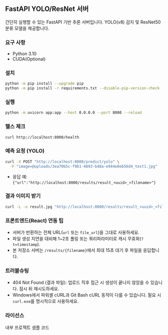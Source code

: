 ## FastAPI YOLO/ResNet 서버

간단히 실행할 수 있는 FastAPI 기반 추론 서버입니다. YOLO(v8) 감지 및 ResNet50 분류 모델을 제공합니다.

### 요구 사항

- Python 3.10
- CUDA(Optional)

### 설치

```bash
python -m pip install --upgrade pip
python -m pip install -r requirements.txt --disable-pip-version-check
```

### 실행

```bash
python -m uvicorn app:app --host 0.0.0.0 --port 8000 --reload
```

### 헬스 체크

```bash
curl http://localhost:8000/health
```

### 예측 요청 (YOLO)

```bash
curl -X POST "http://localhost:8000/predict/yolo" \
  -F "image=@uploads/3ea70b5c-f9b1-4893-b48a-e944e0eb56d4_test1.jpg"
```

- 응답 예: `{"url":"http://localhost:8000/results/result_<uuid>_<filename>"}`

### 결과 이미지 받기

```bash
curl -L -o result.jpg "http://localhost:8000/results/result_<uuid>_<filename>"
```

### 프론트엔드(React) 연동 팁

- 서버가 반환하는 전체 URL(`url` 또는 `file_url`)을 그대로 사용하세요.
- 파일 생성 지연을 대비해 1~2초 폴링 또는 쿼리파라미터로 캐시 무효화(`?t=timestamp`).
- 본 저장소 서버는 `/results/{filename}`에서 최대 15초 대기 후 파일을 응답합니다.

### 트러블슈팅

- 404 Not Found (결과 파일): 업로드 직후 접근 시 생성이 끝나지 않았을 수 있습니다. 잠시 뒤 재시도하세요.
- Windows에서 파워셸 cURL과 Git Bash cURL 동작이 다를 수 있습니다. 필요 시 `curl.exe`를 명시적으로 사용하세요.

### 라이선스

내부 프로젝트 샘플 코드
